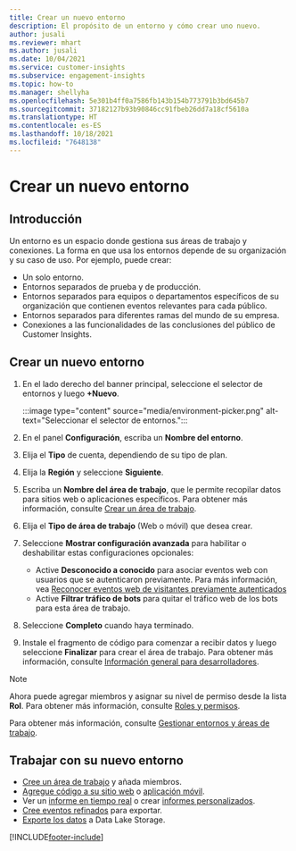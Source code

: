 ```yaml
---
title: Crear un nuevo entorno
description: El propósito de un entorno y cómo crear uno nuevo.
author: jusali
ms.reviewer: mhart
ms.author: jusali
ms.date: 10/04/2021
ms.service: customer-insights
ms.subservice: engagement-insights
ms.topic: how-to
ms.manager: shellyha
ms.openlocfilehash: 5e301b4ff0a7586fb143b154b773791b3bd645b7
ms.sourcegitcommit: 37182127b93b90846cc91fbeb26dd7a18cf5610a
ms.translationtype: HT
ms.contentlocale: es-ES
ms.lasthandoff: 10/18/2021
ms.locfileid: "7648138"
---
```

# <a name="create-a-new-environment"></a>Crear un nuevo entorno 

## <a name="overview"></a>Introducción

Un entorno es un espacio donde gestiona sus áreas de trabajo y conexiones. La forma en que usa los entornos depende de su organización y su caso de uso. Por ejemplo, puede crear:

- Un solo entorno.
- Entornos separados de prueba y de producción.
- Entornos separados para equipos o departamentos específicos de su organización que contienen eventos relevantes para cada público.
- Entornos separados para diferentes ramas del mundo de su empresa.
- Conexiones a las funcionalidades de las conclusiones del público de Customer Insights.

## <a name="create-a-new-environment"></a>Crear un nuevo entorno

1. En el lado derecho del banner principal, seleccione el selector de entornos y luego **+Nuevo**.

   :::image type="content" source="media/environment-picker.png" alt-text="Seleccionar el selector de entornos.":::

1. En el panel **Configuración**, escriba un **Nombre del entorno**.

1. Elija el **Tipo** de cuenta, dependiendo de su tipo de plan.

1. Elija la **Región** y seleccione **Siguiente**. 

1. Escriba un **Nombre del área de trabajo**, que le permite recopilar datos para sitios web o aplicaciones específicos. Para obtener más información, consulte [Crear un área de trabajo](create-workspace.md).

1. Elija el **Tipo de área de trabajo** (Web o móvil) que desea crear. 

1. Seleccione **Mostrar configuración avanzada** para habilitar o deshabilitar estas configuraciones opcionales:

   - Active **Desconocido a conocido** para asociar eventos web con usuarios que se autenticaron previamente. Para más información, vea [Reconocer eventos web de visitantes previamente autenticados](unknown-to-known.md)
   - Active **Filtrar tráfico de bots** para quitar el tráfico web de los bots para esta área de trabajo. 

1. Seleccione **Completo** cuando haya terminado. 

1. Instale el fragmento de código para comenzar a recibir datos y luego seleccione **Finalizar** para crear el área de trabajo. Para obtener más información, consulte [Información general para desarrolladores](developer-resources.md).

> [!NOTE]
> Ahora puede agregar miembros y asignar su nivel de permiso desde la lista **Rol**. Para obtener más información, consulte [Roles y permisos](user-roles.md). 

Para obtener más información, consulte [Gestionar entornos y áreas de trabajo](manage-environments-workspaces.md).

## <a name="work-with-your-new-environment"></a>Trabajar con su nuevo entorno

- [Cree un área de trabajo](../engagement-insights/create-workspace.md) y añada miembros.
- [Agregue código a su sitio web](../engagement-insights/instrument-website.md) o [aplicación móvil](../engagement-insights/developer-resources.md#capture-events-from-mobile-apps).
- Ver un [informe en tiempo real](../engagement-insights/view-reports.md) o crear [informes personalizados](../engagement-insights/custom-reports.md).
- [Cree eventos refinados](../engagement-insights/refined-events.md) para exportar.
- [Exporte los datos](../engagement-insights/export-events.md) a Data Lake Storage.

[!INCLUDE[footer-include](../includes/footer-banner.md)]
